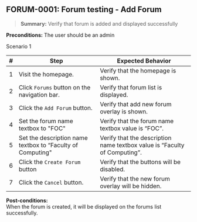 ## **FORUM-0001:** Forum testing - Add Forum  

> **Summary:** Verify that forum is added and displayed successfully  <br>

**Preconditions:**  The user should be an admin

Scenario 1 

 | \# | Step | Expected Behavior | 
 |----|------|-------------------| 
 |  1 |   Visit the homepage.                                           | Verify that the homepage is shown.  | 
 |  2 |   Click `Forums` button on the navigation bar.                           | Verify that forum list is displayed.   | 
 |  3 |   Click the `Add Forum` button.                                 | Verify that add new forum overlay is shown.   |  
 |  4 |   Set the forum name textbox to "FOC"                          | Verify that the forum name textbox value is “FOC”.   |  
 |  5 |   Set the description name textbox to “Faculty of Computing"   | Verify that the description name textbox value is “Faculty of Computing”.   |  
 |  6 |   Click the `Create Forum` button                               | Verify that the buttons will be disabled.  |  
 |  7 |  Click the `Cancel` button.                                     | Verify that the new forum overlay will be hidden.   |  

**Post-conditions:**  
When the forum is created, it will be displayed on the forums list successfully.

